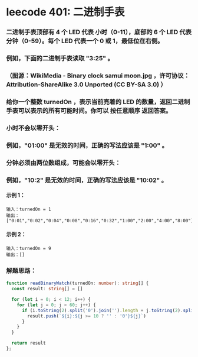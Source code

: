 # leecode 401: 二进制手表

### 二进制手表顶部有 4 个 LED 代表 小时（0-11），底部的 6 个 LED 代表 分钟（0-59）。每个 LED 代表一个 0 或 1，最低位在右侧。

### 例如，下面的二进制手表读取 "3:25" 。

### （图源：WikiMedia - Binary clock samui moon.jpg ，许可协议：Attribution-ShareAlike 3.0 Unported (CC BY-SA 3.0) ）

### 给你一个整数 turnedOn ，表示当前亮着的 LED 的数量，返回二进制手表可以表示的所有可能时间。你可以 按任意顺序 返回答案。

### 小时不会以零开头：

### 例如，"01:00" 是无效的时间，正确的写法应该是 "1:00" 。
### 分钟必须由两位数组成，可能会以零开头：

### 例如，"10:2" 是无效的时间，正确的写法应该是 "10:02" 。
 
#### 示例 1：
```
输入：turnedOn = 1
输出：["0:01","0:02","0:04","0:08","0:16","0:32","1:00","2:00","4:00","8:00"]
```
#### 示例 2：
```
输入：turnedOn = 9
输出：[]
```

### 解题思路：
```ts
function readBinaryWatch(turnedOn: number): string[] {
  const result: string[] = []

  for (let i = 0; i < 12; i++) {
    for (let j = 0; j < 60; j++) {
      if (i.toString(2).split('0').join('').length + j.toString(2).split('0').join('').length === turnedOn) {
        result.push(`${i}:${j >= 10 ? '' : '0'}${j}`)
      }
    }
  }

  return result
};
```